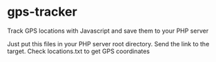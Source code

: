 # gps-tracker
Track GPS locations with Javascript and save them to your PHP server

Just put this files in your PHP server root directory.
Send the link to the target. Check locations.txt to get GPS coordinates
